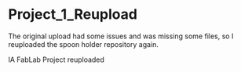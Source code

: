 Project_1_Reupload
==================

The original upload had some issues and was missing some files, so I reuploaded the spoon holder repository again. 

IA FabLab Project reuploaded
